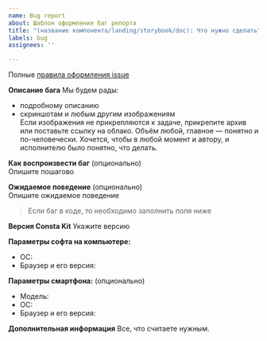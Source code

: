 ```yaml
---
name: Bug report
about: Шаблон оформления баг репорта
title: "(название компонента/landing/storybook/doc): Что нужно сделать"
labels: bug
assignees: ''

---
```


Полные [правила оформления issue](https://consta-uikit.vercel.app/?path=/docs/common-develop-issues--page)

**Описание бага**
Мы будем рады:
- подробному описанию
- скриншотам и любым другим изображениям  
Если изображения не прикрепляются к задаче, прикрепите архив или поставьте ссылку на облако. Объём любой, главное — понятно и по-человечески. Хочется, чтобы в любой момент и автору, и исполнителю было понятно, что делать.

**Как воспроизвести баг** (опционально)  
Опишите пошагово

**Ожидаемое поведение** (опционально)  
Опишите ожидаемое поведение

> Если баг в коде, то необходимо заполнить поля ниже

**Версия Consta Kit**
Укажите версию

**Параметры софта на компьютере:**
 - ОС: 
 - Браузер и его версия:

**Параметры смартфона:** (опционально)
 - Модель: 
 - ОС: 
 - Браузер и его версия:

**Дополнительная информация**
Все, что считаете нужным.
